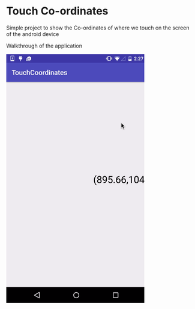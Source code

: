 # Touch Co-ordinates
Simple project to show the Co-ordinates of where we touch on the screen of the android device

Walkthrough of the application 

![Video Walkthrough](touch.gif)
